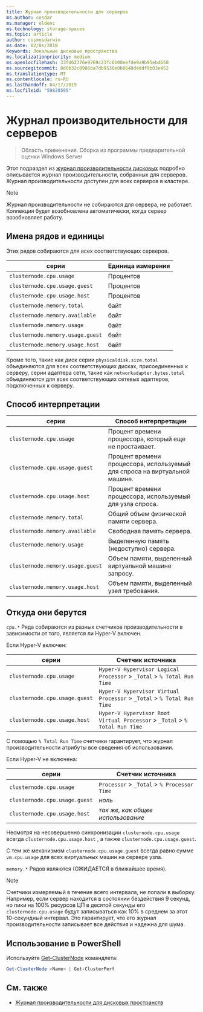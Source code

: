 ```yaml
---
title: Журнал производительности для серверов
ms.author: cosdar
ms.manager: eldenc
ms.technology: storage-spaces
ms.topic: article
author: cosmosdarwin
ms.date: 02/0s/2018
Keywords: Локальные дисковые пространства
ms.localizationpriority: medium
ms.openlocfilehash: 33fd62376e9769c23fc6b00eefde9a9b95eb4650
ms.sourcegitcommit: 0d0b32c8986ba7db9536e0b8648d4ddf9b03e452
ms.translationtype: MT
ms.contentlocale: ru-RU
ms.lasthandoff: 04/17/2019
ms.locfileid: "59820595"
---
```

# <a name="performance-history-for-servers"></a>Журнал производительности для серверов

> Область применения. Сборка из программы предварительной оценки Windows Server

Этот подраздел из [журнал производительности дисковых](performance-history.md) подробно описывается журнал производительности, собранных для серверов. Журнал производительности доступен для всех серверов в кластере.

   > [!NOTE]
   > Журнал производительности не собираются для сервера, не работает. Коллекция будет возобновлена автоматически, когда сервер возобновляет работу.

## <a name="series-names-and-units"></a>Имена рядов и единицы

Этих рядов собираются для всех соответствующих серверов.

| серии                           | Единица измерения    |
|----------------------------------|---------|
| `clusternode.cpu.usage`          | Процентов |
| `clusternode.cpu.usage.guest`    | Процентов |
| `clusternode.cpu.usage.host`     | Процентов |
| `clusternode.memory.total`       | байт   |
| `clusternode.memory.available`   | байт   |
| `clusternode.memory.usage`       | байт   |
| `clusternode.memory.usage.guest` | байт   |
| `clusternode.memory.usage.host`  | байт   |

Кроме того, такие как диск серии `physicaldisk.size.total` объединяются для всех соответствующих дисках, присоединенных к серверу, серии адаптера сети, такие как `networkadapter.bytes.total` объединяются для всех соответствующих сетевых адаптеров, подключенных к серверу.

## <a name="how-to-interpret"></a>Способ интерпретации

| серии                           | Способ интерпретации                                                      |
|----------------------------------|-----------------------------------------------------------------------|
| `clusternode.cpu.usage`          | Процент времени процессора, который еще не простаивает.                        |
| `clusternode.cpu.usage.guest`    | Процент времени процессора, используемый для спроса на виртуальной машине. |
| `clusternode.cpu.usage.host`     | Процент времени процессора, используемый для узла спроса.                    |
| `clusternode.memory.total`       | Общий объем физической памяти сервера.                              |
| `clusternode.memory.available`   | Свободная память сервера.                                   |
| `clusternode.memory.usage`       | Выделенную память (недоступно) сервера.                   |
| `clusternode.memory.usage.guest` | Объем памяти, выделенный виртуальной машине запросу.               |
| `clusternode.memory.usage.host`  | Объем памяти, выделенный узел требования.                                  |

## <a name="where-they-come-from"></a>Откуда они берутся

`cpu.*` Ряда собираются из разных счетчиков производительности в зависимости от того, является ли Hyper-V включен.

Если Hyper-V включен:

| серии                           | Счетчик источника |
|----------------------------------|----------------|
| `clusternode.cpu.usage`          | `Hyper-V Hypervisor Logical Processor` > `_Total` > `% Total Run Time`      |
| `clusternode.cpu.usage.guest`    | `Hyper-V Hypervisor Virtual Processor` > `_Total` > `% Total Run Time`      |
| `clusternode.cpu.usage.host`     | `Hyper-V Hypervisor Root Virtual Processor` > `_Total` > `% Total Run Time` |

С помощью `% Total Run Time` счетчики гарантирует, что журнал производительности атрибуты все сведения об использовании.

Если Hyper-V не включена:

| серии                           | Счетчик источника |
|----------------------------------|----------------|
| `clusternode.cpu.usage`          | `Processor` > `_Total` > `% Processor Time` |
| `clusternode.cpu.usage.guest`    | *ноль* |
| `clusternode.cpu.usage.host`     | *так же, как общее использование* |

Несмотря на несовершенно синхронизации `clusternode.cpu.usage` всегда `clusternode.cpu.usage.host` , а также `clusternode.cpu.usage.guest`.

С тем же механизмом `clusternode.cpu.usage.guest` всегда равно сумме `vm.cpu.usage` для всех виртуальных машин на сервере узла.

`memory.*` Рядов являются (ОЖИДАЕТСЯ в ближайшее время).

  > [!NOTE]
  > Счетчики измеряемый в течение всего интервала, не попали в выборку. Например, если сервер находится в состоянии бездействия 9 секунд, но пики на 100% ресурсов ЦП в десятой секунды его `clusternode.cpu.usage` будут записываться как 10% в среднем за этот 10-секундный интервал. Это гарантирует, что его журнал производительности записывает все действия и надежна для шума.

## <a name="usage-in-powershell"></a>Использование в PowerShell

Используйте [Get-ClusterNode](https://docs.microsoft.com/powershell/module/failoverclusters/get-clusternode) командлета:

```PowerShell
Get-ClusterNode <Name> | Get-ClusterPerf
```

## <a name="see-also"></a>См. также

- [Журнал производительности для дисковых пространств](performance-history.md)
